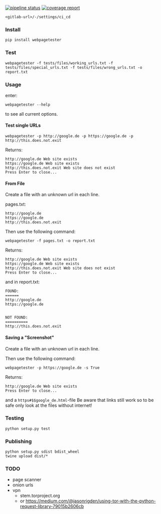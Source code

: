 [![pipeline status](http://gitlab/Willi/webpagetester/badges/master/pipeline.svg)](http://gitlab/Willi/webpagetester/-/commits/master)
[![coverage report](http://gitlab/Willi/webpagetester/badges/master/coverage.svg)](http://gitlab/Willi/webpagetester/-/commits/master)


```
<gitlab-url>/-/settings/ci_cd
```

### Install

````shell
pip install webpagetester
````

### Test

````shell
webpagetester -f tests/files/working_urls.txt -f tests/files/special_urls.txt -f tests/files/wrong_urls.txt -o report.txt
````

### Usage

enter:
``` shell
webpagetester --help
```
to see all current options.

#### Test single URLs

``` shell
webpagetester -p http://google.de -p https://google.de -p http://this.does.not.exit
```
Returns:
``` shell
http://google.de Web site exists
https://google.de Web site exists
http://this.does.not.exit Web site does not exist
Press Enter to close...
```

#### From File

Create a file with an unknown url in each line.

pages.txt:
``` text
http://google.de
https://google.de
http://this.does.not.exit
```

Then use the following command: 

``` shell
webpagetester -f pages.txt -o report.txt
```

Returns:
``` shell
http://google.de Web site exists
https://google.de Web site exists
http://this.does.not.exit Web site does not exist
Press Enter to close...
```

and in report.txt:
``` text
FOUND:
======
http://google.de
https://google.de


NOT FOUND:
==========
http://this.does.not.exit
```

#### Saving a "Screenshot"

Create a file with an unknown url in each line.

Then use the following command: 

``` shell
webpagetester -p https://google.de -s True
```

Returns:
``` shell
http://google.de Web site exists
Press Enter to close...
```

and a ``https#$$google_de.html``-file
Be aware that links still work so to be safe only look at the files without internet!


### Testing

```
python setup.py test
```

### Publishing
````shell
python setup.py sdist bdist_wheel
twine upload dist/*
````

### TODO
* page scanner
* onion urls
* vpn
    - stem.torproject.org
    - or https://medium.com/@jasonrigden/using-tor-with-the-python-request-library-79015b2606cb
